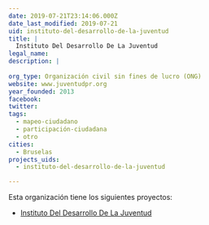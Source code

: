 ```yaml
---
date: 2019-07-21T23:14:06.000Z
date_last_modified: 2019-07-21
uid: instituto-del-desarrollo-de-la-juventud
title: |
  Instituto Del Desarrollo De La Juventud
legal_name: 
description: |
  
org_type: Organización civil sin fines de lucro (ONG)
website: www.juventudpr.org
year_founded: 2013
facebook: 
twitter: 
tags:
  - mapeo-ciudadano
  - participación-ciudadana
  - otro
cities: 
  - Bruselas
projects_uids:
  - instituto-del-desarrollo-de-la-juventud

---
```


Esta organización tiene los siguientes proyectos:

- [Instituto Del Desarrollo De La Juventud](/proyectos/instituto-del-desarrollo-de-la-juventud)
